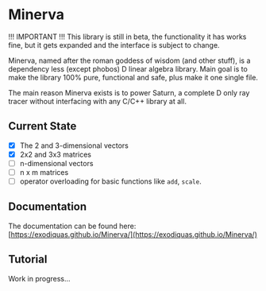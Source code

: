 # Minerva

!!! IMPORTANT !!! This library is still in beta, the functionality it has works fine, but it gets expanded and the interface is subject to change.

Minerva, named after the roman goddess of wisdom (and other stuff), is a dependency less (except phobos) D linear algebra library. Main goal is to make the library 100% pure, functional and safe, plus make it one single file.

The main reason Minerva exists is to power Saturn, a complete D only ray tracer without interfacing with any C/C++ library at all.

## Current State

- [x] The 2 and 3-dimensional vectors
- [x] 2x2 and 3x3 matrices
- [ ] n-dimensional vectors
- [ ] n x m matrices
- [ ] operator overloading for basic functions like `add`, `scale`.

## Documentation

The documentation can be found here: [https://exodiquas.github.io/Minerva/](https://exodiquas.github.io/Minerva/)

## Tutorial

Work in progress...
